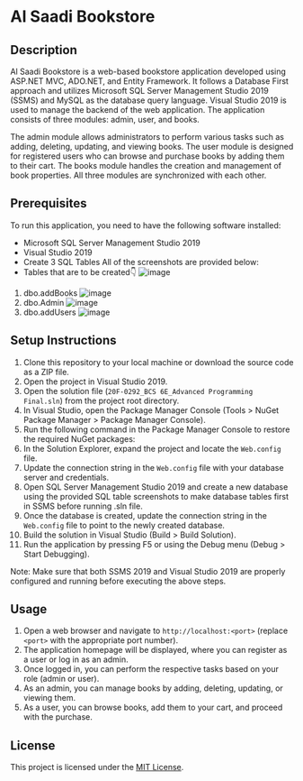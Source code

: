# Al Saadi Bookstore

## Description
Al Saadi Bookstore is a web-based bookstore application developed using ASP.NET MVC, ADO.NET, and Entity Framework. It follows a Database First approach and utilizes Microsoft SQL Server Management Studio 2019 (SSMS) and MySQL as the database query language. Visual Studio 2019 is used to manage the backend of the web application. The application consists of three modules: admin, user, and books.

The admin module allows administrators to perform various tasks such as adding, deleting, updating, and viewing books. The user module is designed for registered users who can browse and purchase books by adding them to their cart. The books module handles the creation and management of book properties. All three modules are synchronized with each other.

## Prerequisites
To run this application, you need to have the following software installed:

- Microsoft SQL Server Management Studio 2019
- Visual Studio 2019
- Create 3 SQL Tables All of the screenshots are provided below:
- Tables that are to be created👇
  ![image](https://github.com/SaadARazzaq/Al-Saadi-Bookstore/assets/123338307/45075d64-8bfd-4223-8777-20d1a3dbc1bf)
1) dbo.addBooks
  ![image](https://github.com/SaadARazzaq/Al-Saadi-Bookstore/assets/123338307/abb3dc4d-088b-4df4-8e47-e83caba8c247)
2) dbo.Admin
  ![image](https://github.com/SaadARazzaq/Al-Saadi-Bookstore/assets/123338307/ebd06c57-e238-47b5-b2a8-2fa8d7a446f9)
3) dbo.addUsers
  ![image](https://github.com/SaadARazzaq/Al-Saadi-Bookstore/assets/123338307/54256573-c7ed-4aab-99c6-6f8534505842)


## Setup Instructions
1. Clone this repository to your local machine or download the source code as a ZIP file.
2. Open the project in Visual Studio 2019.
3. Open the solution file (`20F-0292_BCS 6E_Advanced Programming Final.sln`) from the project root directory.
4. In Visual Studio, open the Package Manager Console (Tools > NuGet Package Manager > Package Manager Console).
5. Run the following command in the Package Manager Console to restore the required NuGet packages:
6. In the Solution Explorer, expand the project and locate the `Web.config` file.
7. Update the connection string in the `Web.config` file with your database server and credentials.
8. Open SQL Server Management Studio 2019 and create a new database using the provided SQL table screenshots to make database tables first in SSMS before running .sln file.
9. Once the database is created, update the connection string in the `Web.config` file to point to the newly created database.
10. Build the solution in Visual Studio (Build > Build Solution).
11. Run the application by pressing F5 or using the Debug menu (Debug > Start Debugging).

Note: Make sure that both SSMS 2019 and Visual Studio 2019 are properly configured and running before executing the above steps.

## Usage
1. Open a web browser and navigate to `http://localhost:<port>` (replace `<port>` with the appropriate port number).
2. The application homepage will be displayed, where you can register as a user or log in as an admin.
3. Once logged in, you can perform the respective tasks based on your role (admin or user).
4. As an admin, you can manage books by adding, deleting, updating, or viewing them.
5. As a user, you can browse books, add them to your cart, and proceed with the purchase.

## License
This project is licensed under the [MIT License](LICENSE).
